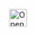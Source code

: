 <a href="https://idx.google.com/import?url=https%3A%2F%2Fgithub.com%2Fcappelchi%2Fproject-idx%2Fnew%2Fmaster%2Ftemplates%2Fpython-git-poetry">
  <picture>
    <source
      media="(prefers-color-scheme: dark)"
      srcset="https://cdn.idx.dev/btn/open_dark_32.svg">
    <source
      media="(prefers-color-scheme: light)"
      srcset="https://cdn.idx.dev/btn/open_light_32.svg">
    <img
      height="32"
      alt="Open in IDX"
      src="https://cdn.idx.dev/btn/open_purple_32.svg">
  </picture>
</a>
